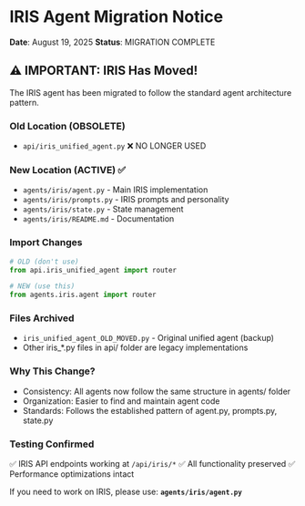 # IRIS Agent Migration Notice
**Date**: August 19, 2025
**Status**: MIGRATION COMPLETE

## ⚠️ IMPORTANT: IRIS Has Moved!

The IRIS agent has been migrated to follow the standard agent architecture pattern.

### Old Location (OBSOLETE)
- `api/iris_unified_agent.py` ❌ NO LONGER USED

### New Location (ACTIVE) ✅
- `agents/iris/agent.py` - Main IRIS implementation
- `agents/iris/prompts.py` - IRIS prompts and personality
- `agents/iris/state.py` - State management
- `agents/iris/README.md` - Documentation

### Import Changes
```python
# OLD (don't use)
from api.iris_unified_agent import router

# NEW (use this)
from agents.iris.agent import router
```

### Files Archived
- `iris_unified_agent_OLD_MOVED.py` - Original unified agent (backup)
- Other iris_*.py files in api/ folder are legacy implementations

### Why This Change?
- Consistency: All agents now follow the same structure in agents/ folder
- Organization: Easier to find and maintain agent code
- Standards: Follows the established pattern of agent.py, prompts.py, state.py

### Testing Confirmed
✅ IRIS API endpoints working at `/api/iris/*`
✅ All functionality preserved
✅ Performance optimizations intact

If you need to work on IRIS, please use:
**`agents/iris/agent.py`**